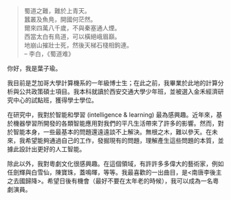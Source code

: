 > 蜀道之難，難於上青天。   
> 蠶叢及魚鳧，開國何茫然。  
> 爾來四萬八千歲，不與秦塞通人煙。  
> 西當太白有鳥道，可以橫絕峨眉巔。  
> 地崩山摧壯士死，然後天梯石棧相鉤連。  
> – 李白，《蜀道难》

你好，我是葉子瑜。

我目前是芝加哥大學計算機系的一年級博士生；在此之前，我畢業於此地的計算分析與公共政策碩士項目。我本科就讀於西安交通大學少年班，並被選入金禾經濟研究中心的試點班，獲得學士學位。

在研究中，我對於智能和學習 (intelligence & learning) 最為感興趣。近年來，基於機器學習所開發的各類智能應用對我們的平凡生活帶來了許多的影響。然而，對於智能本身，一些最基本的問題還遠遠談不上解決。無根之木，難以參天。在未來，我希望能夠通過自己的工作，發掘現有的問題，理解產生這些問題的本質，並據此設計出更好的人工智能。

除此以外，我對粵劇文化很感興趣。在這個領域，有許許多多偉大的藝術家，例如任劍輝與白雪仙，陳寶珠，蓋鳴暉，等等。我最喜歡的一出曲目，是<南唐李後主之去國歸降>。希望日後有機會（最好不要在太年老的時候），我可以成為一名粵劇演員。
